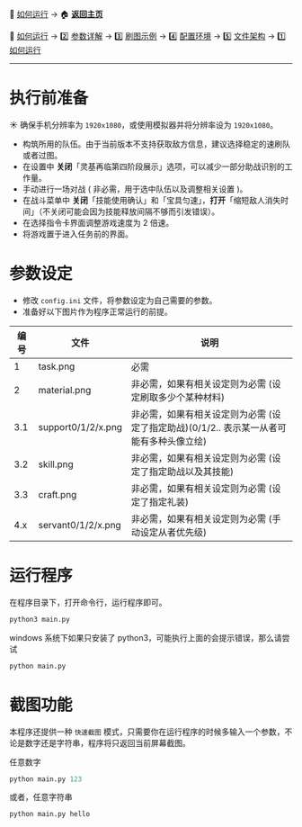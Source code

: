 📙 [如何运行](https://github.com/airbirdx/fgo-auto-run/blob/master/wiki/howtorun.md) → :house: **[返回主页](https://github.com/airbirdx/fgo-auto-run)**

📙 [如何运行](https://github.com/airbirdx/fgo-auto-run/blob/master/wiki/howtorun.md) → 2️⃣ [参数详解](https://github.com/airbirdx/fgo-auto-run/blob/master/wiki/parameter.md) → :three: [刷图示例](https://github.com/airbirdx/fgo-auto-run/blob/master/wiki/example.md) → :four: [配置环境](https://github.com/airbirdx/fgo-auto-run/blob/master/wiki/environment.md) → :five: [文件架构](https://github.com/airbirdx/fgo-auto-run/blob/master/wiki/architecture.md) → 1️⃣ [如何运行](https://github.com/airbirdx/fgo-auto-run/blob/master/wiki/howtorun.md)

---

# 执行前准备

:sunny: 确保手机分辨率为 `1920x1080`，或使用模拟器并将分辨率设为 `1920x1080`。

* 构筑所用的队伍。由于当前版本不支持获取敌方信息，建议选择稳定的速刷队或者过图。
* 在设置中 **关闭**「灵基再临第四阶段展示」选项，可以减少一部分助战识别的工作量。
* 手动进行一场对战 ( 非必需，用于选中队伍以及调整相关设置 )。
* 在战斗菜单中 **关闭**「技能使用确认」和「宝具匀速」，**打开**「缩短敌人消失时间」（不关闭可能会因为技能释放间隔不够而引发错误）。
* 在选择指令卡界面调整游戏速度为 2 倍速。
* 将游戏置于进入任务前的界面。

# 参数设定

* 修改 `config.ini` 文件，将参数设定为自己需要的参数。
* 准备好以下图片作为程序正常运行的前提。

| 编号 | 文件               | 说明                                                         |
| ---- | ------------------ | ------------------------------------------------------------ |
| 1    | task.png           | 必需                                                         |
| 2    | material.png       | 非必需，如果有相关设定则为必需 (设定刷取多少个某种材料)      |
| 3.1  | support0/1/2/x.png | 非必需，如果有相关设定则为必需 (设定了指定助战)(0/1/2.. 表示某一从者可能有多种头像立绘) |
| 3.2  | skill.png          | 非必需，如果有相关设定则为必需 (设定了指定助战以及其技能)    |
| 3.3  | craft.png          | 非必需，如果有相关设定则为必需 (设定了指定礼装)              |
| 4.x  | servant0/1/2/x.png | 非必需，如果有相关设定则为必需 (手动设定从者优先级)          |

# 运行程序

在程序目录下，打开命令行，运行程序即可。

```python
python3 main.py
```

windows 系统下如果只安装了 python3，可能执行上面的会提示错误，那么请尝试
```python
python main.py
```

# 截图功能

本程序还提供一种 `快速截图` 模式，只需要你在运行程序的时候多输入一个参数，不论是数字还是字符串，程序将只返回当前屏幕截图。

任意数字

```python
python main.py 123
```

或者，任意字符串

```python
python main.py hello
```

